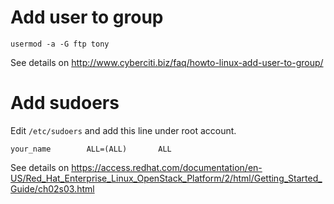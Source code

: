 # Add user to group

    usermod -a -G ftp tony

See details on <http://www.cyberciti.biz/faq/howto-linux-add-user-to-group/>

# Add sudoers

Edit `/etc/sudoers` and add this line under root account.

    your_name        ALL=(ALL)       ALL

See details on <https://access.redhat.com/documentation/en-US/Red_Hat_Enterprise_Linux_OpenStack_Platform/2/html/Getting_Started_Guide/ch02s03.html> 